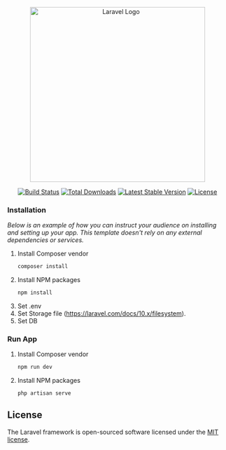 <p align="center"><a href="https://laravel.com" target="_blank"><img src="https://raw.githubusercontent.com/laravel/art/master/logo-lockup/5%20SVG/2%20CMYK/1%20Full%20Color/laravel-logolockup-cmyk-red.svg" width="400" alt="Laravel Logo"></a></p>

<p align="center">
<a href="https://github.com/laravel/framework/actions"><img src="https://github.com/laravel/framework/workflows/tests/badge.svg" alt="Build Status"></a>
<a href="https://packagist.org/packages/laravel/framework"><img src="https://img.shields.io/packagist/dt/laravel/framework" alt="Total Downloads"></a>
<a href="https://packagist.org/packages/laravel/framework"><img src="https://img.shields.io/packagist/v/laravel/framework" alt="Latest Stable Version"></a>
<a href="https://packagist.org/packages/laravel/framework"><img src="https://img.shields.io/packagist/l/laravel/framework" alt="License"></a>
</p>

### Installation

_Below is an example of how you can instruct your audience on installing and setting up your app. This template doesn't rely on any external dependencies or services._

1. Install Composer vendor
   ```sh
   composer install
   ```
2. Install NPM packages
   ```sh
   npm install
   ```
4. Set .env
5. Set Storage file (https://laravel.com/docs/10.x/filesystem).
6. Set DB

### Run App


1. Install Composer vendor
   ```sh
   npm run dev
   ```
2. Install NPM packages
   ```sh
   php artisan serve
   ```

## License

The Laravel framework is open-sourced software licensed under the [MIT license](https://opensource.org/licenses/MIT).
